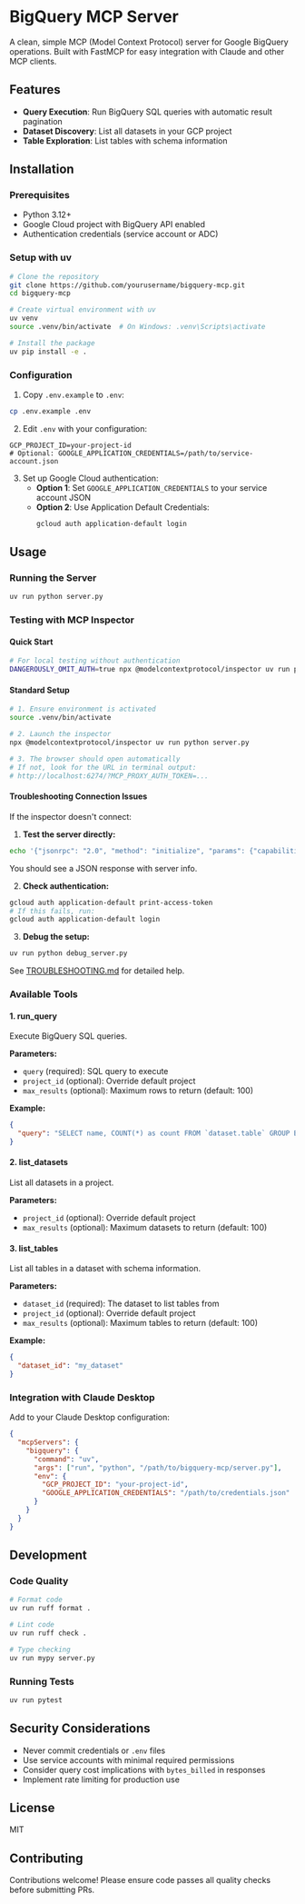 # BigQuery MCP Server

A clean, simple MCP (Model Context Protocol) server for Google BigQuery operations. Built with FastMCP for easy integration with Claude and other MCP clients.

## Features

- **Query Execution**: Run BigQuery SQL queries with automatic result pagination
- **Dataset Discovery**: List all datasets in your GCP project
- **Table Exploration**: List tables with schema information

## Installation

### Prerequisites

- Python 3.12+
- Google Cloud project with BigQuery API enabled
- Authentication credentials (service account or ADC)

### Setup with uv

```bash
# Clone the repository
git clone https://github.com/yourusername/bigquery-mcp.git
cd bigquery-mcp

# Create virtual environment with uv
uv venv
source .venv/bin/activate  # On Windows: .venv\Scripts\activate

# Install the package
uv pip install -e .
```

### Configuration

1. Copy `.env.example` to `.env`:
```bash
cp .env.example .env
```

2. Edit `.env` with your configuration:
```env
GCP_PROJECT_ID=your-project-id
# Optional: GOOGLE_APPLICATION_CREDENTIALS=/path/to/service-account.json
```

3. Set up Google Cloud authentication:
   - **Option 1**: Set `GOOGLE_APPLICATION_CREDENTIALS` to your service account JSON
   - **Option 2**: Use Application Default Credentials:
     ```bash
     gcloud auth application-default login
     ```

## Usage

### Running the Server

```bash
uv run python server.py
```

### Testing with MCP Inspector

#### Quick Start
```bash
# For local testing without authentication
DANGEROUSLY_OMIT_AUTH=true npx @modelcontextprotocol/inspector uv run python server.py
```

#### Standard Setup
```bash
# 1. Ensure environment is activated
source .venv/bin/activate

# 2. Launch the inspector
npx @modelcontextprotocol/inspector uv run python server.py

# 3. The browser should open automatically
# If not, look for the URL in terminal output:
# http://localhost:6274/?MCP_PROXY_AUTH_TOKEN=...
```

#### Troubleshooting Connection Issues

If the inspector doesn't connect:

1. **Test the server directly:**
```bash
echo '{"jsonrpc": "2.0", "method": "initialize", "params": {"capabilities": {}}, "id": 1}' | uv run python server.py
```
You should see a JSON response with server info.

2. **Check authentication:**
```bash
gcloud auth application-default print-access-token
# If this fails, run:
gcloud auth application-default login
```

3. **Debug the setup:**
```bash
uv run python debug_server.py
```

See [TROUBLESHOOTING.md](TROUBLESHOOTING.md) for detailed help.

### Available Tools

#### 1. run_query
Execute BigQuery SQL queries.

**Parameters:**
- `query` (required): SQL query to execute
- `project_id` (optional): Override default project
- `max_results` (optional): Maximum rows to return (default: 100)

**Example:**
```json
{
  "query": "SELECT name, COUNT(*) as count FROM `dataset.table` GROUP BY name LIMIT 10"
}
```

#### 2. list_datasets
List all datasets in a project.

**Parameters:**
- `project_id` (optional): Override default project
- `max_results` (optional): Maximum datasets to return (default: 100)

#### 3. list_tables
List all tables in a dataset with schema information.

**Parameters:**
- `dataset_id` (required): The dataset to list tables from
- `project_id` (optional): Override default project
- `max_results` (optional): Maximum tables to return (default: 100)

**Example:**
```json
{
  "dataset_id": "my_dataset"
}
```

### Integration with Claude Desktop

Add to your Claude Desktop configuration:

```json
{
  "mcpServers": {
    "bigquery": {
      "command": "uv",
      "args": ["run", "python", "/path/to/bigquery-mcp/server.py"],
      "env": {
        "GCP_PROJECT_ID": "your-project-id",
        "GOOGLE_APPLICATION_CREDENTIALS": "/path/to/credentials.json"
      }
    }
  }
}
```

## Development

### Code Quality

```bash
# Format code
uv run ruff format .

# Lint code
uv run ruff check .

# Type checking
uv run mypy server.py
```

### Running Tests

```bash
uv run pytest
```

## Security Considerations

- Never commit credentials or `.env` files
- Use service accounts with minimal required permissions
- Consider query cost implications with `bytes_billed` in responses
- Implement rate limiting for production use

## License

MIT

## Contributing

Contributions welcome! Please ensure code passes all quality checks before submitting PRs.